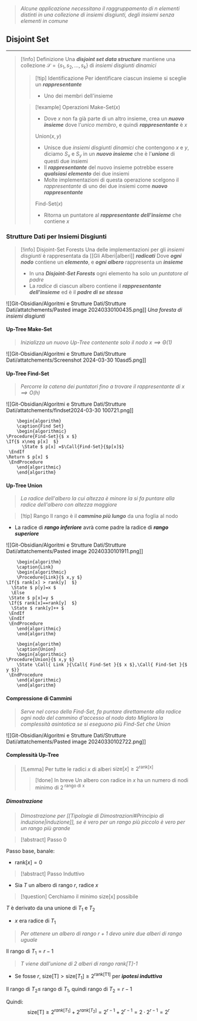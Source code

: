 >*Alcune applicazione necessitano il raggruppamento di $n$ elementi distinti in una collezione di insiemi disgiunti, degli insiemi senza elementi in comune*

## Disjoint Set
---
>[!info] Definizione
>Una ***disjoint set data structure*** mantiene una collezione $\mathcal{S}=\{ s_{1},s_{2},\dots,s_{k} \}$ di *insiemi disgiunti dinamici*
>>[!tip] Identificazione
>>Per identificare ciascun insieme si sceglie un ***rappresentante***
>>- Uno dei membri dell'insieme
>
>>[!example] Operazioni
>>$\text{Make-Set}(x)$
>>- Dove $x$ non fa già parte di un altro insieme, crea un ***nuovo insieme*** dove l'*unico membro*, e quindi ***rappresentante*** è $x$
>>
>>$\text{Union}(x,y)$
>>- Unisce due *insiemi disgiunti dinamici* che contengono $x$ e $y$, diciamo $S_{x}$ e $S_{y}$ in un ***nuovo insieme*** che è l'***unione*** di questi due insiemi
>>- Il ***rappresentante*** del nuovo insieme potrebbe essere ***qualsiasi elemento*** dei due insiemi
>>	- Molte implementazioni di questa operazione scelgono il *rappresentante* di uno dei due insiemi come ***nuovo rappresentante***
>>
>>$\text{Find-Set}(x)$
>>- Ritorna un puntatore al ***rappresentante dell'insieme*** che contiene $x$

### Strutture Dati per Insiemi Disgiunti
>[!info] Disjoint-Set Forests
>Una delle implementazioni per gli *insiemi disgiunti* è rappresentata da [[Gli Alberi|alberi]] ***radicati***
>Dove ***ogni nodo*** contiene un ***elemento***, e ***ogni albero*** rappresenta un ***insieme***
>- In una ***Disjoint-Set Forests*** ogni elemento ha solo un *puntatore al padre*
>- La *radice* di ciascun albero contiene il ***rappresentante dell'insieme*** ed è il ***padre di se stessa***

![[Git-Obsidian/Algoritmi e Strutture Dati/Strutture Dati/attatchements/Pasted image 20240330100435.png]]
*Una foresta di insiemi disgiunti*

#### Up-Tree Make-Set
>*Inizializza un nuovo Up-Tree contenente solo il nodo $x\implies \Theta(1)$*

![[Git-Obsidian/Algoritmi e Strutture Dati/Strutture Dati/attatchements/Screenshot 2024-03-30 10asd5.png]]
#### Up-Tree Find-Set
>*Percorre la catena dei puntatori fino a trovare il rappresentante di $x\implies O(h)$*

![[Git-Obsidian/Algoritmi e Strutture Dati/Strutture Dati/attatchements/findset2024-03-30 100721.png]]
```pseudo
	\begin{algorithm}
	\caption{Find Set}
	\begin{algorithmic}
\Procedure{Find-Set}{$ x $}
\If{$ x\neq p[x]  $}
	  \State $ p[x] =$\Call{Find-Set}{$p[x]$}
 \EndIf
\Return $ p[x] $
 \EndProcedure
	\end{algorithmic}
	\end{algorithm}
```

#### Up-Tree Union
>*La radice dell'albero la cui altezza è minore la si fa puntare alla radice dell'albero con altezza maggiore*

>[!tip] Rango
>Il rango è il ***cammino più lungo*** da una foglia al nodo

- La radice di ***rango inferiore*** avrà come padre la radice di ***rango superiore***

![[Git-Obsidian/Algoritmi e Strutture Dati/Strutture Dati/attatchements/Pasted image 20240330101911.png]]
```pseudo
	\begin{algorithm}
	\caption{Link}
	\begin{algorithmic}
	\Procedure{Link}{$ x,y $}
\If{$ rank[x] > rank[y]  $}
  \State $ p[y]=x $
  \Else 
 \State $ p[x]=y $
 \If{$ rank[x]==rank[y]  $}
  \State $ rank[y]++ $
 \EndIf
 \EndIf
 \EndProcedure
	\end{algorithmic}
	\end{algorithm}
```

```pseudo
	\begin{algorithm}
	\caption{Union}
	\begin{algorithmic}
\Procedure{Union}{$ x,y $}
	\State \Call{ Link }{\Call{ Find-Set }{$ x $},\Call{ Find-Set }{$ y $}}
 \EndProcedure
	\end{algorithmic}
	\end{algorithm}
```
#### Compressione di Cammini
>*Serve nel corso della $\text{Find-Set}$, fa puntare direttamente alla radice ogni nodo del cammino d'accesso al nodo dato*
>*Migliora la complessità asintotica se si eseguono più $\text{Find-Set}$ che $\text{Union}$*

![[Git-Obsidian/Algoritmi e Strutture Dati/Strutture Dati/attatchements/Pasted image 20240330102722.png]]


#### Complessità Up-Tree
>[!Lemma]
>Per tutte le radici $x$ di alberi $\text{size}[x]\geq 2^{\text{rank[x]}}$
>>[!done] In breve
>>Un albero con radice in $x$ ha un numero di nodi minimo di $2^{\text{ rango di x}}$

##### Dimostrazione
>*Dimostrazione per [[Tipologie di Dimostrazioni#Principio di induzione|induzione]], se è vero per un rango più piccolo è vero per un rango più grande*

>[!abstract] Passo 0

Passo base, banale:
- $\text{rank}[x]=0$

>[!abstract] Passo Induttivo

- Sia $T$ un albero di rango $r$, radice $x$
>[!question] Cerchiamo il minimo $\text{size[x]}$ possibile

$T$ è derivato da una unione di $T_{1}$ e $T_{2}$
- $x$ era radice di $T_{1}$

>*Per ottenere un albero di rango $r+1$ devo unire due alberi di rango uguale*

Il rango di $T_{1}=r-1$

>$T$ *viene dall'unione di 2 alberi di rango $\text{rank[T]-1}$*

- Se fosse $r$, $\text{size[T]}>\text{size}[T_{1}]\geq2^{\text{rank[T1]}}$ per ***ipotesi induttiva***

Il rango di $T_{2}\leq$ rango di $T_{1}$, quindi rango di $T_{2}=r-1$

Quindi:
$$
\text{size[T]}\geq 2^{rank[T_{1}]}+2^{rank[T_{2}]}=2^{r-1}+2^{r-1}=2\cdot2^{r-1} = 2^r
$$
